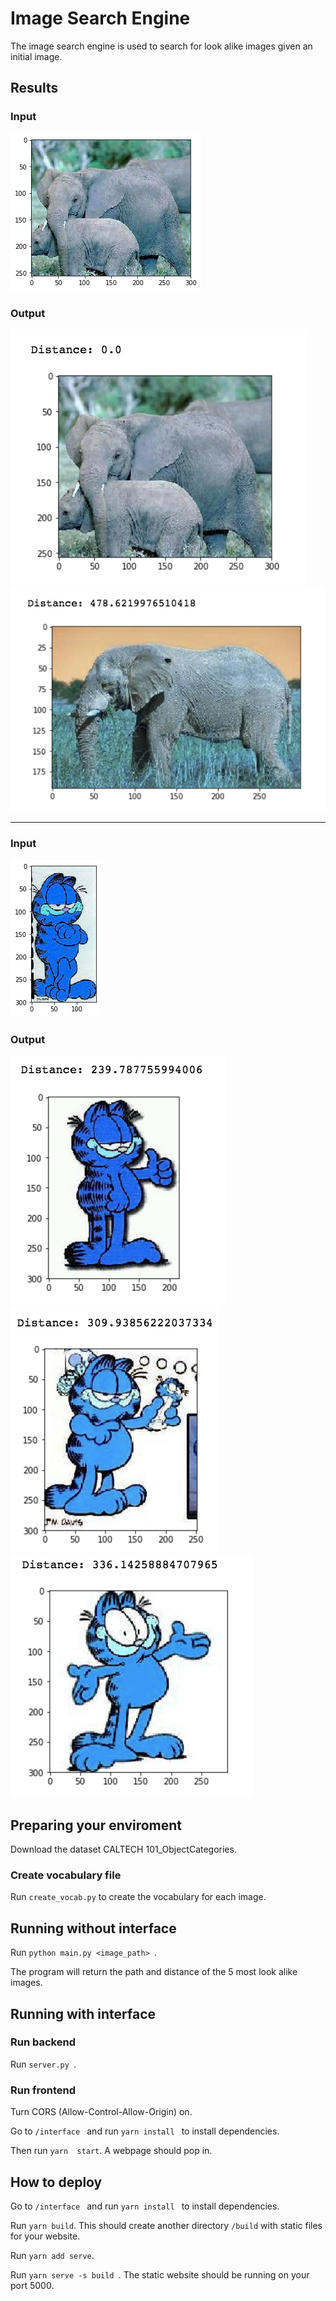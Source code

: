 # Image Search Engine

The image search engine is used to search for look alike images given an initial image.


## Results
  ### Input
  <img src='./results/ele0.png'>

  ### Output
  <img src='./results/ele1.png'>


  <img src='./results/ele2.png'>

  -----

  ### Input
  <img src='./results/garfield0.png'>

  ### Output
  <img src='./results/garfield1.png'>


  <img src='./results/garfield2.png'>


  <img src='./results/garfield3.png'>



## Preparing your enviroment

Download the dataset CALTECH 101_ObjectCategories.


### Create vocabulary file

Run ```create_vocab.py``` to create the vocabulary for each image.


## Running without interface 
Run ```python main.py <image_path> ```.

The program will return the path and distance of the 5 most look alike images.

## Running with interface 

### Run backend
Run ```server.py ```.

### Run frontend
Turn CORS (Allow-Control-Allow-Origin) on. 

Go to ```/interface ``` and run ```yarn install ``` to install dependencies.

Then run ```yarn  start```. A webpage should pop in.

## How to deploy
Go to ```/interface ``` and run ```yarn install ``` to install dependencies. 

Run ```yarn build```. This should create another directory ```/build``` with static files for your website.

Run ```yarn add serve```.

Run ```yarn serve -s build ```. The static website should be running on your port 5000.
